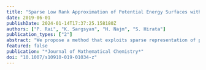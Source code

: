 ```yaml
---
title: "Sparse Low Rank Approximation of Potential Energy Surfaces with Applications in Estimation of Anharmonic Zero Point Energies and Frequencies"
date: 2019-06-01
publishDate: 2024-01-14T17:37:25.158180Z
authors: ["P. Rai", "K. Sargsyan", "H. Najm", "S. Hirata"]
publication_types: ["2"]
abstract: "We propose a method that exploits sparse representation of potential energy surfaces (PES) on a polynomial basis set selected by compressed sensing. The method is useful for studies involving large numbers of PES evaluations, such as the search for local minima, transition states, or integration. We apply this method for estimating zero point energies and frequencies of molecules using a three step approach. In the first step, we interpret the PES as a sparse tensor on polynomial basis and determine its entries by a compressed sensing based algorithm using only a few PES evaluations. Then, we implement a rank reduction strategy to compress this tensor in a suitable low-rank canonical tensor format using standard tensor compression tools. This allows representing a high dimensional PES as a small sum of products of one dimensional functions. Finally, a low dimensional Gauss–Hermite quadrature rule is used to integrate the product of sparse canonical low-rank representation of PES and Green’s function in the second-order diagrammatic vibrational many-body Green’s function theory (XVH2) for estimation of zero-point energies and frequencies. Numerical tests on molecules considered in this work suggest a more efficient scaling of computational cost with molecular size as compared to other methods."
featured: false
publication: "*Journal of Mathematical Chemistry*"
doi: "10.1007/s10910-019-01034-z"
---
```


